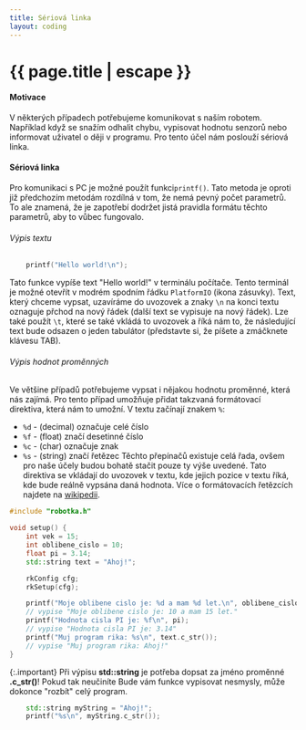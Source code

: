 ```yaml
---
title: Sériová linka
layout: coding
---
```


# {{ page.title | escape }}

#### Motivace
V některých případech potřebujeme komunikovat s naším robotem. Například když se snažím odhalit chybu, vypisovat hodnotu senzorů nebo informovat uživatel o ději v programu. Pro tento účel nám poslouží sériová linka.

#### Sériová linka
Pro komunikaci s PC je možné použít funkci`printf()`. Tato metoda je oproti již předchozím metodám rozdílná v tom, že nemá pevný počet parametrů. To ale znamená, že je zapotřebí dodržet jistá pravidla formátu těchto parametrů, aby to vůbec fungovalo.

###### Výpis textu
```cpp
    printf("Hello world!\n");
```
Tato funkce vypíše text "Hello world!" v terminálu počítače. Tento terminál je možné otevřít v modrém spodním řádku `PlatformIO` (ikona zásuvky). Text, který chceme vypsat, uzavíráme do uvozovek a znaky `\n` na konci textu oznaguje přchod na nový řádek (další text se vypisuje na nový řádek). Lze také použít `\t`, které se také vkládá to uvozovek a říká nám to, že následující text bude odsazen o jeden tabulátor (představte si, že píšete a zmáčknete klávesu TAB).  

###### Výpis hodnot proměnných
Ve většine případů potřebujeme vypsat i nějakou hodnotu proměnné, která nás zajímá. Pro tento případ umožňuje přidat takzvaná formátovací direktiva, která nám to umožní. V textu začínají znakem `%`:
- `%d` - (decimal) označuje celé číslo
- `%f` - (float) značí desetinné číslo
- `%c` - (char) označuje znak
- `%s` - (string) značí řetězec
Těchto přepínačů existuje celá řada, ovšem pro naše účely budou bohatě stačit pouze ty výše uvedené. Tato direktiva se vkládají do uvozovek v textu, kde jejich pozice v textu říká, kde bude reálně vypsána daná hodnota. Více o formátovacích řetězcích najdete na [wikipedii](https://cs.wikipedia.org/wiki/Printf#Formátovací_řetězec).

```cpp
#include "robotka.h"

void setup() {
    int vek = 15;
    int oblibene_cislo = 10;
    float pi = 3.14;
    std::string text = "Ahoj!";

    rkConfig cfg;
    rkSetup(cfg);

    printf("Moje oblibene cislo je: %d a mam %d let.\n", oblibene_cislo, vek);
    // vypise "Moje oblibene cislo je: 10 a mam 15 let."
    printf("Hodnota cisla PI je: %f\n", pi);
    // vypise "Hodnota cisla PI je: 3.14"
    printf("Muj program rika: %s\n", text.c_str());
    // vypise "Muj program rika: Ahoj!"
}
```

{:.important}
Při výpisu **std::string** je potřeba dopsat za jméno proměnné **.c_str()**!
Pokud tak neučiníte Bude vám funkce vypisovat nesmysly, může dokonce "rozbít" celý program.
```cpp
    std::string myString = "Ahoj!";
    printf("%s\n", myString.c_str());
```